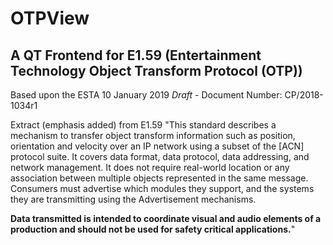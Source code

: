 # OTPView
## A QT Frontend for E1.59  (Entertainment  Technology  Object  Transform  Protocol  (OTP)) 

Based upon the ESTA 10 January 2019 _Draft_ - Document Number: CP/2018-1034r1

Extract (emphasis added) from  E1.59
"This standard describes a mechanism to transfer object transform information such as position, orientation and velocity over an IP network using a subset of the [ACN] protocol suite. It covers data format, data protocol, data addressing, and network management. It does not require real-world location or any association between multiple objects represented in the same message. Consumers must advertise which modules they support, and the systems they are transmitting using the Advertisement mechanisms.

<b>Data transmitted is intended to coordinate visual and audio elements of a production and should not be used for safety critical applications.</b>"
